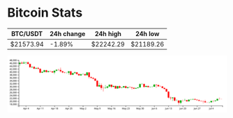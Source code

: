 # Bitcoin Stats

BTC/USDT|24h change|24h high|24h low|
|---|---|---|---|
|$21573.94|-1.89%|$22242.29|$21189.26|

<img src="./chart.svg">
